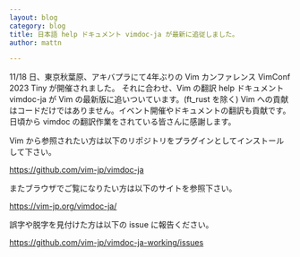 ```yaml
---
layout: blog
category: blog
title: 日本語 help ドキュメント vimdoc-ja が最新に追従しました。
author: mattn

---
```

11/18 日、東京秋葉原、アキバプラにて4年ぶりの Vim カンファレンス VimConf 2023 Tiny が開催されました。
それに合わせ、Vim の翻訳 help ドキュメント vimdoc-ja が Vim の最新版に追いついています。(ft_rust を除く)
Vim への貢献はコードだけではありません。イベント開催やドキュメントの翻訳も貢献です。日頃から vimdoc の翻訳作業をされている皆さんに感謝します。

Vim から参照されたい方は以下のリポジトリをプラグインとしてインストールして下さい。

<https://github.com/vim-jp/vimdoc-ja>

またブラウザでご覧になりたい方は以下のサイトを参照下さい。

<https://vim-jp.org/vimdoc-ja/>

誤字や脱字を見付けた方は以下の issue に報告ください。

<https://github.com/vim-jp/vimdoc-ja-working/issues>
